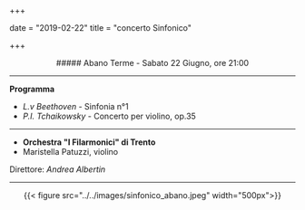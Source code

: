 +++

date = "2019-02-22"
title = "concerto Sinfonico"

+++

<center>
##### Abano Terme - Sabato 22 Giugno, ore 21:00
</center>

---

**Programma**

* *L.v Beethoven* - Sinfonia n°1 
* *P.I. Tchaikowsky* - Concerto per violino, op.35

---

* **Orchestra "I Filarmonici" di Trento**
* Maristella Patuzzi, violino

Direttore: *Andrea Albertin*

---

<center>
{{< figure src="../../images/sinfonico_abano.jpeg" width="500px">}}
</center>